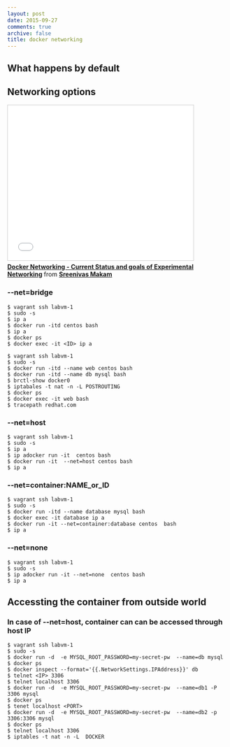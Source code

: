 ```yaml
---
layout: post
date: 2015-09-27
comments: true
archive: false
title: docker networking
---
```


## What happens by default
<script type="text/javascript" src="https://asciinema.org/a/26765.js" id="asciicast-26765" data-size="small" async></script>


## Networking options

<iframe src="//www.slideshare.net/slideshow/embed_code/key/wiDeE3NzpScr4y" width="425" height="355" frameborder="0" marginwidth="0" marginheight="0" scrolling="no" style="border:1px solid #CCC; border-width:1px; margin-bottom:5px; max-width: 100%;" allowfullscreen> </iframe> <div style="margin-bottom:5px"> <strong> <a href="//www.slideshare.net/SreenivasMakam/docker-networking-current-status-and-goals-of-experimental-networking/8" title="Docker Networking - Current Status and goals of Experimental Networking" target="_blank">Docker Networking - Current Status and goals of Experimental Networking</a> </strong> from <strong><a href="//www.slideshare.net/SreenivasMakam" target="_blank">Sreenivas Makam</a></strong> </div>


### --net=bridge
~~~
$ vagrant ssh labvm-1
$ sudo -s
$ ip a
$ docker run -itd centos bash
$ ip a
$ docker ps
$ docker exec -it <ID> ip a
~~~

<script type="text/javascript" src="https://asciinema.org/a/26873.js" id="asciicast-26873" async></script>
~~~
$ vagrant ssh labvm-1
$ sudo -s
$ docker run -itd --name web centos bash
$ docker run -itd --name db mysql bash
$ brctl-show docker0
$ iptabales -t nat -n -L POSTROUTING
$ docker ps
$ docker exec -it web bash
$ tracepath redhat.com
~~~


### --net=host
<script type="text/javascript" src="https://asciinema.org/a/26811.js" id="asciicast-26811" async></script>

~~~
$ vagrant ssh labvm-1
$ sudo -s
$ ip a
$ ip adocker run -it  centos bash
$ docker run -it  --net=host centos bash
$ ip a
~~~

### --net=container:NAME_or_ID
<script type="text/javascript" src="https://asciinema.org/a/26813.js" id="asciicast-26813" async></script>

~~~
$ vagrant ssh labvm-1
$ sudo -s
$ docker run -itd --name database mysql bash
$ docker exec -it database ip a
$ docker run -it --net=container:database centos  bash
$ ip a
~~~


### --net=none
<script type="text/javascript" src="https://asciinema.org/a/26814.js" id="asciicast-26814" async></script>

~~~
$ vagrant ssh labvm-1
$ sudo -s
$ ip adocker run -it --net=none  centos bash
$ ip a
~~~


## Accessting the container from outside world 
### In case of --net=host, container can can be accessed through host IP

<script type="text/javascript" src="https://asciinema.org/a/26922.js" id="asciicast-26922" async></script>

~~~
$ vagrant ssh labvm-1
$ sudo -s
$ docker run -d  -e MYSQL_ROOT_PASSWORD=my-secret-pw  --name=db mysql
$ docker ps
$ docker inspect --format='{{.NetworkSettings.IPAddress}}' db
$ telnet <IP> 3306
$ telnet localhost 3306
$ docker run -d  -e MYSQL_ROOT_PASSWORD=my-secret-pw  --name=db1 -P 3306 mysql
$ docker ps 
$ tenet localhost <PORT>
$ docker run -d  -e MYSQL_ROOT_PASSWORD=my-secret-pw  --name=db2 -p 3306:3306 mysql
$ docker ps
$ telnet localhost 3306
$ iptables -t nat -n -L  DOCKER
~~~
